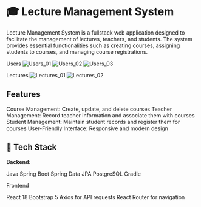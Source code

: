 # 🎓 Lecture Management System
Lecture Management System is a fullstack web application designed to facilitate the management of lectures, teachers, and students. The system provides essential functionalities such as creating courses, assigning students to courses, and managing course registrations.

Users
![Users_01](https://github.com/user-attachments/assets/07ff67e3-25ef-4f9c-9a53-c9cdd69b4051)
![Users_02](https://github.com/user-attachments/assets/253a9593-d9f3-4787-aa0c-dafb3d1c9001)
![Users_03](https://github.com/user-attachments/assets/35bfd560-ce30-4139-a231-725f0e1a352f)

Lectures
![Lectures_01](https://github.com/user-attachments/assets/c4adcb8a-5d5a-4380-93c4-6a1cf8f38f23)
![Lectures_02](https://github.com/user-attachments/assets/8edb5203-82b5-4e45-b87c-82833462decc)

## Features

Course Management: Create, update, and delete courses
Teacher Management: Record teacher information and associate them with courses
Student Management: Maintain student records and register them for courses
User-Friendly Interface: Responsive and modern design

## 🚀 Tech Stack
**Backend:**

Java
Spring Boot
Spring Data JPA
PostgreSQL
Gradle

Frontend

React 18
Bootstrap 5
Axios for API requests
React Router for navigation

